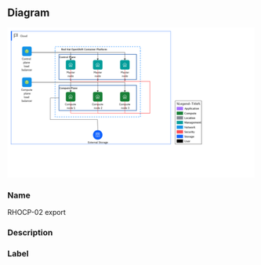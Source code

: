 
## Diagram

![RHOCP-02 export](../img/miscdiagram_38y2ApOGmcU_B18mG8_Wo.png)

### Name


RHOCP-02 export


### Description




### Label




